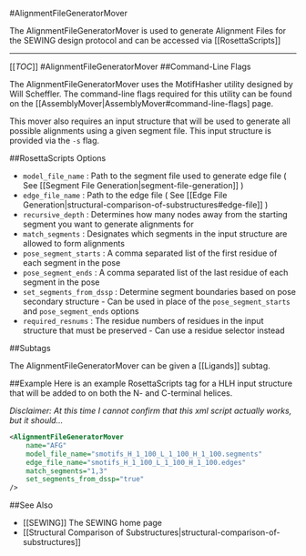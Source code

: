 #AlignmentFileGeneratorMover

The AlignmentFileGeneratorMover is used to generate Alignment Files for the SEWING design protocol and can be accessed via [[RosettaScripts]]

----------------------
[[_TOC_]]
#AlignmentFileGeneratorMover
##Command-Line Flags

The AlignmentFileGeneratorMover uses the MotifHasher utility designed by Will Scheffler. The command-line flags required for this utility can be found on the [[AssemblyMover|AssemblyMover#command-line-flags] page.

This mover also requires an input structure that will be used to generate all possible alignments using a given segment file. This input structure is provided via the ```-s``` flag.

##RosettaScripts Options
* ```model_file_name``` : Path to the segment file used to generate edge file ( See [[Segment File Generation|segment-file-generation]] )
* ```edge_file_name``` : Path to the edge file ( See [[Edge File Generation|structural-comparison-of-substructures#edge-file]] ) 
* ```recursive_depth``` : Determines how many nodes away from the starting segment you want to generate alignments for
* ```match_segments``` : Designates which segments in the input structure are allowed to form alignments
* ```pose_segment_starts``` : A comma separated list of the first residue of each segment in the pose
* ```pose_segment_ends``` : A comma separated list of the last residue of each segment in the pose
* ```set_segments_from_dssp``` : Determine segment boundaries based on pose secondary structure - Can be used in place of the ```pose_segment_starts``` and ```pose_segment_ends``` options
* ```required_resnums``` : The residue numbers of residues in the input structure that must be preserved - Can use a residue selector instead

##Subtags

The AlignmentFileGeneratorMover can be given a [[Ligands]] subtag.

##Example
Here is an example RosettaScripts tag for a HLH input structure that will be added to on both the N- and C-terminal helices.

*Disclaimer: At this time I cannot confirm that this xml script actually works, but it should...*

```xml
<AlignmentFileGeneratorMover 
    name="AFG"
    model_file_name="smotifs_H_1_100_L_1_100_H_1_100.segments"
    edge_file_name="smotifs_H_1_100_L_1_100_H_1_100.edges"
    match_segments="1,3"
    set_segments_from_dssp="true"
/>
```


##See Also
* [[SEWING]] The SEWING home page
* [[Structural Comparison of Substructures|structural-comparison-of-substructures]]
